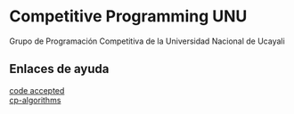 # Competitive Programming UNU
Grupo de Programación Competitiva de la Universidad Nacional de Ucayali

## Enlaces de ayuda
[code accepted](www.codeaccepted.wordpress.com)  
[cp-algorithms](www.cp-algorithms.com)  
